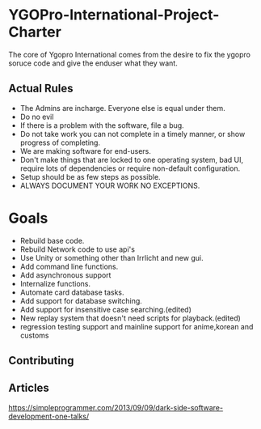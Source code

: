 # YGOPro-International-Project-Charter

The core of Ygopro International comes from the desire to fix the ygopro soruce code and give the enduser what they want.

## Actual Rules

- The Admins are incharge. Everyone else is equal under them.
- Do no evil
- If there is a problem with the software, file a bug.
- Do not take work you can not complete in a timely manner, or show progress of completing.
- We are making software for end-users. 
- Don't make things that are locked to one operating system, bad UI, require lots of dependencies or require non-default configuration.
- Setup should be as few steps as possible.
- ALWAYS DOCUMENT YOUR WORK NO EXCEPTIONS.

# Goals
- Rebuild base code.
- Rebuild Network code to use api's
- Use Unity or something other than Irrlicht and new gui.
- Add command line functions.
- Add asynchronous support
- Internalize functions.
- Automate card database tasks.
- Add support for database switching.
- Add support for insensitive case searching.(edited)
- New replay system that doesn't need scripts for playback.(edited)
- regression testing support and mainline support for anime,korean and customs

## Contributing

## Articles
 
 https://simpleprogrammer.com/2013/09/09/dark-side-software-development-one-talks/



